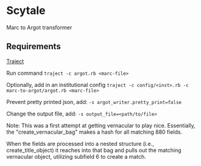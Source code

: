 # Scytale
Marc to Argot transformer
 
## Requirements
[Traject](https://github.com/traject/traject)

Run command 
`traject -c argot.rb <marc-file>`

Optionally, add in an institutional config
`traject -c config/<inst>.rb -c marc-to-argot/argot.rb <marc-file>`

Prevent pretty printed json, add:
`-s argot_writer.pretty_print=false`

Change the output file, add:
`-s output_file=<path/to/file>`

Note:
This was a first attempt at getting vernacular to play nice. Essentially,
the "create_vernacular_bag" makes a hash for all matching 880 fields.

When the fields are processed into a nested structure (i.e., create_title_object)
it reaches into that bag and pulls out the matching vernacular object, utilizing
subfield 6 to create a match.

